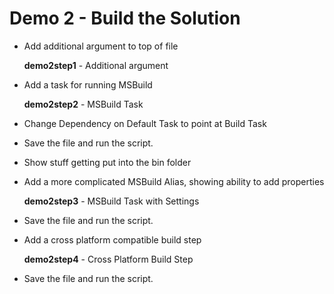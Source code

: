 # Demo 2 - Build the Solution

* Add additional argument to top of file

  **demo2step1** - Additional argument

* Add a task for running MSBuild

  **demo2step2** - MSBuild Task

* Change Dependency on Default Task to point at Build Task

* Save the file and run the script.

* Show stuff getting put into the bin folder

* Add a more complicated MSBuild Alias, showing ability to add properties

  **demo2step3** - MSBuild Task with Settings

* Save the file and run the script.

* Add a cross platform compatible build step

  **demo2step4** - Cross Platform Build Step

* Save the file and run the script.
